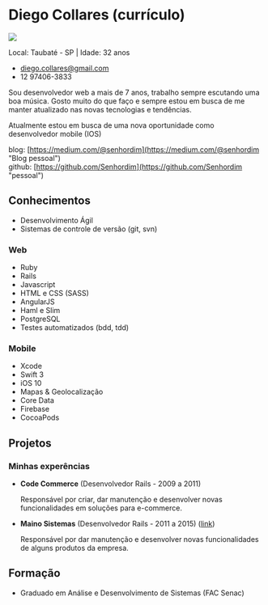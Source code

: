 # Diego Collares (currículo)

<img src="https://s.gravatar.com/avatar/f9a3243b34313b11ebc5b8a95f8a629e?s=80" />

Local: Taubaté - SP | Idade: 32 anos

* diego.collares@gmail.com
* 12 97406-3833

Sou desenvolvedor web a mais de 7 anos, trabalho sempre escutando uma boa música. Gosto muito do que faço
e sempre estou em busca de me manter atualizado nas novas tecnologias e tendências.

Atualmente estou em busca de uma nova oportunidade como desenvolvedor mobile (IOS)

blog: [https://medium.com/@senhordim](https://medium.com/@senhordim "Blog pessoal")  
github: [https://github.com/Senhordim](https://github.com/Senhordim "pessoal")

## Conhecimentos

* Desenvolvimento Ágil
* Sistemas de controle de versão (git, svn)

### Web

* Ruby
* Rails
* Javascript
* HTML e CSS (SASS)
* AngularJS
* Haml e Slim
* PostgreSQL
* Testes automatizados (bdd, tdd)

### Mobile

* Xcode
* Swift 3
* iOS 10
* Mapas & Geolocalização
* Core Data
* Firebase
* CocoaPods

## Projetos

### Minhas experências

* **Code Commerce** (Desenvolvedor Rails - 2009 a 2011)   

   Responsável por criar, dar manutenção e desenvolver novas funcionalidades em soluções para e-commerce.

* **Maino Sistemas** (Desenvolvedor Rails - 2011 a 2015) ([link](http://www.maino.com.br/ "Maino Sistemas"))  

   Responsável por dar manutenção e desenvolver novas funcionalidades de alguns produtos da empresa.

## Formação

* Graduado em Análise e Desenvolvimento de Sistemas (FAC Senac)
